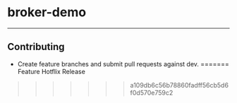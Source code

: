 # broker-demo

----
## Contributing
- Create feature branches and submit pull requests against dev.
=======
Feature
Hotflix
Release
>>>>>>> a109db6c56b78860fadff56cb5d6f0d570e759c2
